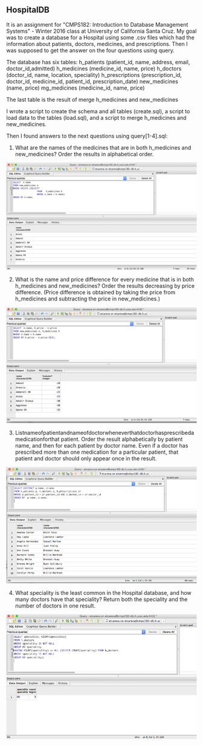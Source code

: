## HospitalDB

It is an assignment for "CMPS182: Introduction to Database Management Systems" - Winter 2016 class at University of California Santa Cruz.
My goal was to create a database for a Hospital using some .csv files which had the information about patients, doctors, medicines, and prescriptions.
Then I was supposed to get the answer on the four questions using query.

The database has six tables:
h_patients (patient_id, name, address, email, doctor_id,admitted)
h_medicines (medicine_id, name, price)
h_doctors (doctor_id, name, location, speciality)
h_prescriptions (prescription_id, doctor_id, medicine_id, patient_id, prescription_date)
new_medicines (name, price)
mg_medicines (medicine_id, name, price)

The last table is the result of merge h_medicines and new_medicines

I wrote a script to create the schema and all tables (create.sql), a script to load data to the tables (load.sql), and a script to merge h_medicines and new_medicines.

Then I found answers to the next questions using query[1-4].sql:

1. What are the names of the medicines that are in both h_medicines and new_medicines? Order the results in alphabetical order.

![Mockup for feature A](https://github.com/Katy-katy/PostgreSQL-HospitalDB/blob/master/q1.png)

2.  What is the name and price difference for every medicine that is in both h_medicines and new_medicines? Order the results decreasing by price difference. (Price difference is obtained by taking the price from h_medicines and subtracting the price in new_medicines.)

![Mockup for feature A](https://github.com/Katy-katy/PostgreSQL-HospitalDB/blob/master/q2.png)

3. Listnameofpatientandnameofdoctorwheneverthatdoctorhasprescribedamedicationforthat patient. Order the result alphabetically by patient name, and then for each patient by doctor name. Even if a doctor has prescribed more than one medication for a particular patient, that patient and doctor should only appear once in the result.

![Mockup for feature A](https://github.com/Katy-katy/PostgreSQL-HospitalDB/blob/master/q3.png)

4. What speciality is the least common in the Hospital database, and how many doctors have that speciality? Return both the speciality and the number of doctors in one result.

![Mockup for feature A](https://github.com/Katy-katy/PostgreSQL-HospitalDB/blob/master/q4.png)

